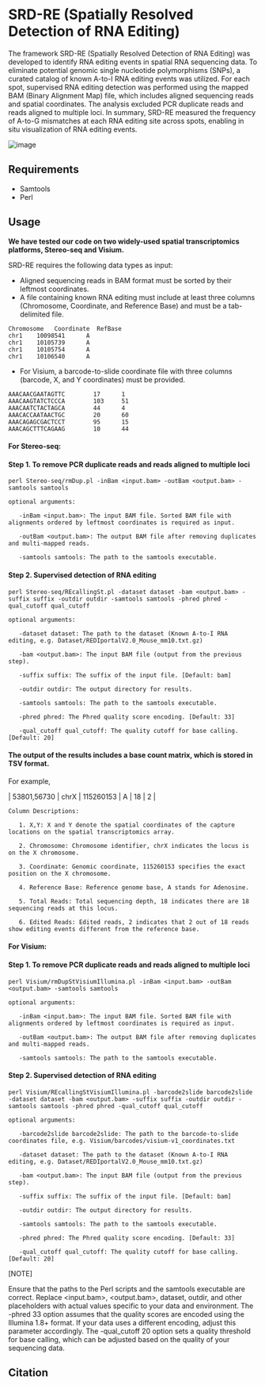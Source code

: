 # SRD-RE (Spatially Resolved Detection of RNA Editing)

The framework SRD-RE (Spatially Resolved Detection of RNA Editing) was developed to identify RNA editing events in spatial RNA sequencing data. To eliminate potential genomic single nucleotide polymorphisms (SNPs), a curated catalog of known A-to-I RNA editing events was utilized. For each spot, supervised RNA editing detection was performed using the mapped BAM (Binary Alignment Map) file, which includes aligned sequencing reads and spatial coordinates. The analysis excluded PCR duplicate reads and reads aligned to multiple loci. In summary, SRD-RE measured the frequency of A-to-G mismatches at each RNA editing site across spots, enabling in situ visualization of RNA editing events.

![image](https://github.com/user-attachments/assets/336e7f97-03c7-4623-9b4b-b156d92b2650)


## Requirements

- Samtools
- Perl


## Usage

**We have tested our code on two widely-used spatial transcriptomics platforms, Stereo-seq and Visium.**

SRD-RE requires the following data types as input:
- Aligned sequencing reads in BAM format must be sorted by their leftmost coordinates.
- A file containing known RNA editing must include at least three columns (Chromosome, Coordinate, and Reference Base) and must be a tab-delimited file.
```
Chromosome   Coordinate  RefBase
chr1    10098541      A
chr1    10105739      A
chr1    10105754      A
chr1    10106540      A
```
- For Visium, a barcode-to-slide coordinate file with three columns (barcode, X, and Y coordinates) must be provided.

```
AAACAACGAATAGTTC        17      1
AAACAAGTATCTCCCA        103     51
AAACAATCTACTAGCA        44      4
AAACACCAATAACTGC        20      60
AAACAGAGCGACTCCT        95      15
AAACAGCTTTCAGAAG        10      44
```

#### For Stereo-seq:

#### Step 1. To remove PCR duplicate reads and reads aligned to multiple loci
   
```
perl Stereo-seq/rmDup.pl -inBam <input.bam> -outBam <output.bam> -samtools samtools

optional arguments:

   -inBam <input.bam>: The input BAM file. Sorted BAM file with alignments ordered by leftmost coordinates is required as input.
   
   -outBam <output.bam>: The output BAM file after removing duplicates and multi-mapped reads.
   
   -samtools samtools: The path to the samtools executable.
```
   
#### Step 2. Supervised detection of RNA editing 

```   
perl Stereo-seq/REcallingSt.pl -dataset dataset -bam <output.bam> -suffix suffix -outdir outdir -samtools samtools -phred phred -qual_cutoff qual_cutoff

optional arguments:

   -dataset dataset: The path to the dataset (Known A-to-I RNA editing, e.g. Dataset/REDIportalV2.0_Mouse_mm10.txt.gz)

   -bam <output.bam>: The input BAM file (output from the previous step).

   -suffix suffix: The suffix of the input file. [Default: bam]

   -outdir outdir: The output directory for results.

   -samtools samtools: The path to the samtools executable.

   -phred phred: The Phred quality score encoding. [Default: 33]

   -qual_cutoff qual_cutoff: The quality cutoff for base calling. [Default: 20]
```


#### The output of the results includes a base count matrix, which is stored in TSV format.

For example,

| 53801,56730 | chrX | 115260153 | A | 18 | 2 |

```
Column Descriptions:

   1. X,Y: X and Y denote the spatial coordinates of the capture locations on the spatial transcriptomics array.

   2. Chromosome: Chromosome identifier, chrX indicates the locus is on the X chromosome.

   3. Coordinate: Genomic coordinate, 115260153 specifies the exact position on the X chromosome.

   4. Reference Base: Reference genome base, A stands for Adenosine.

   5. Total Reads: Total sequencing depth, 18 indicates there are 18 sequencing reads at this locus.

   6. Edited Reads: Edited reads, 2 indicates that 2 out of 18 reads show editing events different from the reference base.
```

#### For Visium:

#### Step 1. To remove PCR duplicate reads and reads aligned to multiple loci
   
```
perl Visium/rmDupStVisiumIllumina.pl -inBam <input.bam> -outBam <output.bam> -samtools samtools

optional arguments:

   -inBam <input.bam>: The input BAM file. Sorted BAM file with alignments ordered by leftmost coordinates is required as input. 

   -outBam <output.bam>: The output BAM file after removing duplicates and multi-mapped reads.

   -samtools samtools: The path to the samtools executable.
```

#### Step 2. Supervised detection of RNA editing 

```
perl Visium/REcallingStVisiumIllumina.pl -barcode2slide barcode2slide -dataset dataset -bam <output.bam> -suffix suffix -outdir outdir -samtools samtools -phred phred -qual_cutoff qual_cutoff

optional arguments:

   -barcode2slide barcode2slide: The path to the barcode-to-slide coordinates file, e.g. Visium/barcodes/visium-v1_coordinates.txt

   -dataset dataset: The path to the dataset (Known A-to-I RNA editing, e.g. Dataset/REDIportalV2.0_Mouse_mm10.txt.gz)

   -bam <output.bam>: The input BAM file (output from the previous step).

   -suffix suffix: The suffix of the input file. [Default: bam]

   -outdir outdir: The output directory for results.

   -samtools samtools: The path to the samtools executable.

   -phred phred: The Phred quality score encoding. [Default: 33]

   -qual_cutoff qual_cutoff: The quality cutoff for base calling. [Default: 20]
```
[NOTE]
   
   Ensure that the paths to the Perl scripts and the samtools executable are correct. Replace <input.bam>, <output.bam>, dataset, outdir, and other placeholders with actual values specific to your data and environment. The -phred 33 option assumes that the quality scores are encoded using the Illumina 1.8+ format. If your data uses a different encoding, adjust this parameter accordingly. The -qual_cutoff 20 option sets a quality threshold for base calling, which can be adjusted based on the quality of your sequencing data.
  
## Citation

   
   

